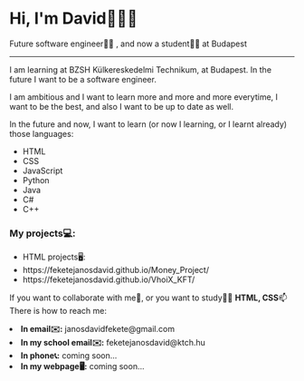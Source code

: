 <div>
	<h1>Hi, I'm David🙋🏻‍♂️</h1>
	<p>Future software engineer👨‍💻 , and now a student👨‍🎓 at Budapest</p>
</div>
<hr>
<div>
	<p>I am learning at BZSH Külkereskedelmi Technikum, at Budapest. In the future I want to be a software engineer.</p>
	<p>I am ambitious and I want to learn more and more and more everytime, I want to be the best, and also I want to be up to date as well.</p>
	<p>In the future and now, I want to learn (or now I learning, or I learnt already) those languages:</p>
	<ul>
		<li>HTML</li>
		<li>CSS</li>
		<li>JavaScript</li>
		<li>Python</li>
		<li>Java</li>
		<li>C#</li>
		<LI>C++</LI>
	</ul>
</div>

<h3>My projects💻:</h3>
<ul>
	<li>HTML projects🖥️:</li>
	<li>https://feketejanosdavid.github.io/Money_Project/</li>
	<li>https://feketejanosdavid.github.io/VhoiX_KFT/</li>
</ul>

<p>If you want to collaborate with me🕺, or you want to study👨‍🏫 <b>HTML, CSS</b>📫 There is how to reach me: </p>
  <li><b>In email✉️:</b> janosdavidfekete@gmail.com</li>
  <li><b>In my school email✉️:</b> feketejanosdavid@ktch.hu</li>
  <li><b>In phone📞:</b> coming soon...</li>
  <li><b>In my webpage🖥️:</b> coming soon...</li>
</ul>
